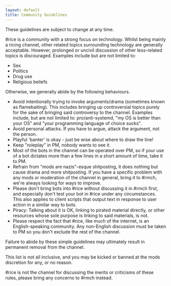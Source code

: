 ```yaml
---
layout: default
title: Community Guidelines
---
```


<p class="text-danger text-center">These guidelines are subject to change at any time.</p>

\#rice is a community with a strong focus on technology. Whilst being mainly a ricing channel, other related topics surrounding technology are generally acceptable. However, prolonged or uncivil discussion of other less-related topics is discouraged. Examples include but are not limited to:

* Sex
* Politics
* Drug use
* Religious beliefs

Otherwise, we generally abide by the following behaviours.

* Avoid intentionally trying to invoke arguments/drama (sometimes known as flamebaiting). This includes bringing up controversial topics purely for the sake of bringing said controversy to the channel. Examples include, but are not limited to: pro/anti-systemd, "my OS is better than your OS" and "your programming language of choice sucks".
* Avoid personal attacks. If you have to argue, attack the argument, not the person.
* Playful 'banter' is okay - just be wise about where to draw the line!
* Keep "roleplay" in PM, nobody wants to see it.
* Most of the bots in the channel can be operated over PM, so if your use of a bot dictates more than a few lines in a short amount of time, take it to PM.
* Refrain from "mods are nazis"-esque shitposting, it does nothing but cause drama and more shitposting. If you have a specific problem with any mods or moderation of the channel in general, bring it to #rmch, we're always looking for ways to improve.
* Please don't bring bots into \#rice without discussing it in \#rmch first, and especially don't test your bot in \#rice under any circumstances. This also applies to client scripts that output text in response to user action in a similar way to bots.
* Piracy: Talking about it is OK, linking to pirated material directly, or other resources whose sole purpose is linking to said materials, is not.
* Please respect the fact that \#rice, like much of the internet, is an English-speaking community. Any non-English discussion must be taken to PM so you don't exclude the rest of the channel.

Failure to abide by these simple guidelines may ultimately result in permanent removal from the channel.

This list is not all inclusive, and you may be kicked or banned at the mods discretion for any, or no reason.

\#rice is not the channel for discussing the merits or criticisms of these rules, please bring any concerns to #rmch instead.

